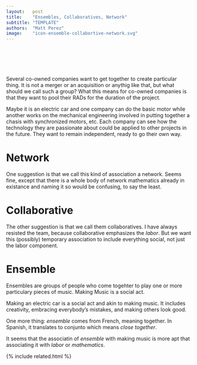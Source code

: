 ```yaml
---
layout:   post
title:    "Ensembles, Collaboratives, Network"
subtitle: "TEMPLATE"
authors:  "Matt Perez"
image:    "icon-ensemble-collabortive-network.svg"
---
```


<div style="display:none;">
 <p>Jose and I have been going back and forth between networks, collaboraties, and ensembles. This is the case for ensemble.</p>
</div>

<h1>&nbsp;</h1>
 <p>Several co-owned companies want to get together to create particular thing. It is not a merger or an acquisition or anythig like that, but what should we call such a group? What this means for co-owned companies is that they want to pool their <span class="_paradigm">RAD</span>s for the duration of the project.</p>
 <p>Maybe it is an electric car and one company can do the basic motor while another works on the mechanical engineering involved in putting together a chasis with synchronized motors, etc. Each company can see how the technology they are passionate about could be applied to other projects in the future. They want to remain independent, ready to go their own way.</p>

<h1>Network</h1>
 <p>One suggestion is that we call this kind of association a network. Seems fine, except that there is a whole body of network mathematics already in existance and naming it so would be confusing, to say the least.</p>

<h1>Collaborative</h1>
 <p>The other suggestion is that we call them collaboratives. I have always resisted the team, because collaborative emphasizes the <em>labor</em>. But we want this (possibly) temporary association to include everything social, not just the labor component.</p>

<h1>Ensemble</h1>
 <p>Ensembles are groups of people who come togehter to play one or more particulary pieces of music. Making Music is a social act.</p>
 <p>Making an electric car is a social act and akin to making music. It includes creativity, embracing everybody&rsquo;s mistakes, and making others look good.</p>
 <p>One more thing: <em>ensemble</em> comes from French, meaning <span class="_quotespan">together</span>. In Spanish, it translates to conjunto which means <em>close together</em>.
 <p>It seems that the associatin of <em>ensemble</em> with making music is more apt that associating it with <em>labor</em> or <em>mathematics</em>.</p>

{% include related.html %}